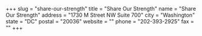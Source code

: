 +++
slug = "share-our-strength"
title = "Share Our Strength"
name = "Share Our Strength"
address = "1730 M Street NW Suite 700"
city = "Washington"
state = "DC"
postal = "20036"
website = ""
phone = "202-393-2925"
fax = ""
+++
